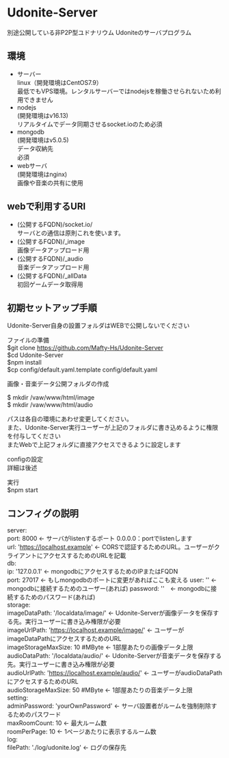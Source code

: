 # Udonite-Server  
  
別途公開している非P2P型ユドナリウム Udoniteのサーバプログラム  
  
## 環境  
  
* サーバー  
linux（開発環境はCentOS7.9）  
最低でもVPS環境。レンタルサーバーではnodejsを稼働させられないため利用できません  
* nodejs  
(開発環境はv16.13)  
リアルタイムでデータ同期させるsocket.ioのため必須  
* mongodb  
(開発環境はv5.0.5)  
データ収納先  
必須  
* webサーバ  
(開発環境はnginx)  
画像や音楽の共有に使用   
   
## webで利用するURI  
  
* (公開するFQDN)/socket.io/  
サーバとの通信は原則これを使います。  
* (公開するFQDN)/_image  
画像データアップロード用  
* (公開するFQDN)/_audio  
音楽データアップロード用  
* (公開するFQDN)/_allData  
初回ゲームデータ取得用  
  
## 初期セットアップ手順  
  
Udonite-Server自身の設置フォルダはWEBで公開しないでください  
  
ファイルの準備  
 $git clone https://github.com/Mafty-Hs/Udonite-Server  
 $cd Udonite-Server  
 $npm install  
 $cp config/default.yaml.template config/default.yaml  
  
画像・音楽データ公開フォルダの作成  
  
 $ mkdir /vaw/www/html/image  
 $ mkdir /vaw/www/html/audio  
  
 パスは各自の環境にあわせ変更してください。  
 また、Udonite-Server実行ユーザーが上記のフォルダに書き込めるように権限を付与してください  
 またWebで上記フォルダに直接アクセスできるように設定します  
  
configの設定  
 詳細は後述  
  
実行  
  $npm start

## コンフィグの説明  
server:  
  port: 8000  ← サーバがlistenするポート 0.0.0.0：portでlistenします  
  url: 'https://localhost.example' ← CORSで認証するためのURL。ユーザーがクライアントにアクセスするためのURLを記載  
db:  
  ip: '127.0.0.1' ← mongodbにアクセスするためのIPまたはFQDN  
  port: 27017 ← もしmongodbのポートに変更があればここも変える
  user: '' ← mongodbに接続するためのユーザー(あれば) 
  password: ''　← mongodbに接続するためのパスワード(あれば)    
storage:  
  imageDataPath: '/localdata/image/'  ← Udonite-Serverが画像データを保存する先。実行ユーザーに書き込み権限が必要  
  imageUrlPath: 'https://localhost.example/image/'  ← ユーザーがimageDataPathにアクセスするためのURL  
  imageStorageMaxSize: 10  #MByte   ← 1部屋あたりの画像データ上限  
  audioDataPath: '/localdata/audio/'  ← Udonite-Serverが音楽データを保存する先。実行ユーザーに書き込み権限が必要  
  audioUrlPath: 'https://localhost.example/audio/'  ← ユーザーがaudioDataPathにアクセスするためのURL  
  audioStorageMaxSize: 50  #MByte  ← 1部屋あたりの音楽データ上限  
setting:   
  adminPassword: 'yourOwnPassword' ← サーバ設置者がルームを強制削除するためのパスワード  
  maxRoomCount: 10 ← 最大ルーム数  
  roomPerPage: 10 ← 1ページあたりに表示するルーム数  
log:  
  filePath: './log/udonite.log' ← ログの保存先    
   
